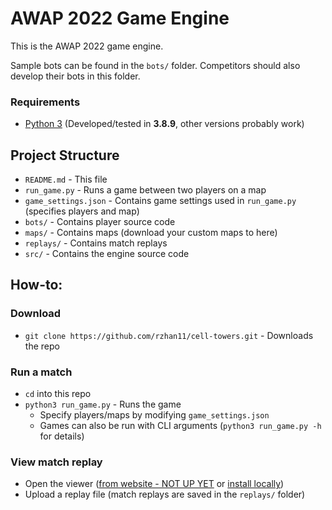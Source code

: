 # AWAP 2022 Game Engine

This is the AWAP 2022 game engine.

Sample bots can be found in the `bots/` folder. Competitors should also develop their bots in this folder.

### Requirements
* [Python 3](https://www.python.org/downloads/) (Developed/tested in **3.8.9**, other versions probably work)

## Project Structure
* `README.md` - This file
* `run_game.py` - Runs a game between two players on a map
* `game_settings.json` - Contains game settings used in `run_game.py` (specifies players and map)
* `bots/` - Contains player source code
* `maps/` - Contains maps (download your custom maps to here)
* `replays/` - Contains match replays
* `src/` - Contains the engine source code


## How-to:

### Download
* `git clone https://github.com/rzhan11/cell-towers.git` - Downloads the repo

### Run a match
* `cd` into this repo
* `python3 run_game.py` - Runs the game
    * Specify players/maps by modifying `game_settings.json`
    * Games can also be run with CLI arguments (`python3 run_game.py -h` for details)

### View match replay
* Open the viewer ([from website - NOT UP YET](VIEWER_URL) or [install locally](https://github.com/rzhan11/cell-towers-viewer))
* Upload a replay file (match replays are saved in the `replays/` folder)
